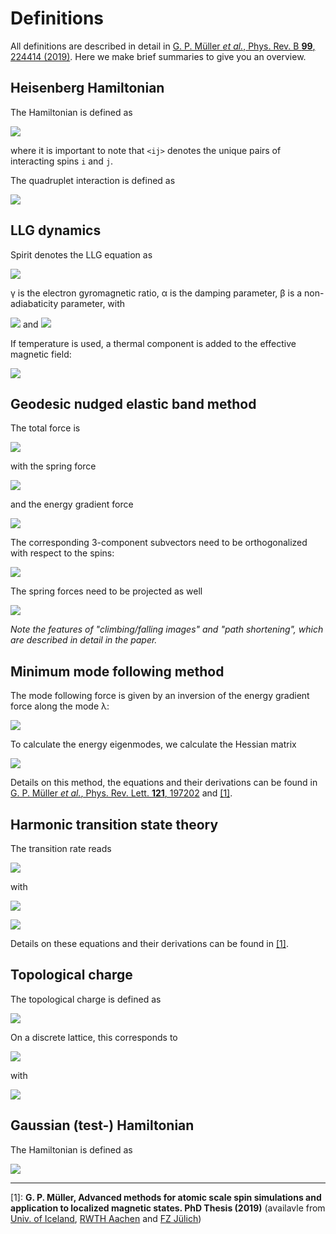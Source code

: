 Definitions
====================================================


All definitions are described in detail in [G. P. Müller *et al.*, Phys. Rev. B **99**, 224414 (2019)](https://journals.aps.org/prb/abstract/10.1103/PhysRevB.99.224414).
Here we make brief summaries to give you an overview.


Heisenberg Hamiltonian
----------------------------------------------------

The Hamiltonian is defined as

<!-- \begin{alignedat}{1}
\mathcal{H} =
    - \sum_i \mu_i \vec{B}\cdot\vec{n}_i
    - \sum_i \sum_j K_j (\hat{K}_j\cdot\vec{n}_i)^2
    - \sum\limits_{\braket{ij}}\, J_{ij} \vec{n}_i\cdot\vec{n}_j
    - \sum\limits_{\braket{ij}}\, \vec{D}_{ij} \cdot (\vec{n}_i\times\vec{n}_j)
    + \frac{1}{2}\frac{\mu_0}{4\pi} \sum_{\substack{i,j \\ i \neq j}} \mu_i \mu_j \frac{(\vec{n}_i \cdot \hat{r}_{ij}) (\vec{n}_j\cdot\hat{r}_{ij}) - \vec{n}_i \vec{n}_j}{{r_{ij}}^3}
\end{alignedat} -->
![](https://math.now.sh?from=%5Cmathcal%7BH%7D%20%3D%0A%20%20%20%20-%20%5Csum_i%20%5Cmu_i%20%5Cvec%7BB%7D%5Ccdot%5Cvec%7Bn%7D_i%0A%20%20%20%20-%20%5Csum_i%20%5Csum_j%20K_j%20%28%5Chat%7BK%7D_j%5Ccdot%5Cvec%7Bn%7D_i%29%5E2%0A%20%20%20%20-%20%5Csum%5Climits_%7B%5Cbraket%7B%5C%3B%20ij%7D%7D%5C%2C%20J_%7Bij%7D%20%5Cvec%7Bn%7D_i%5Ccdot%5Cvec%7Bn%7D_j%0A%20%20%20%20-%20%5Csum%5Climits_%7B%5Cbraket%7B%5C%3Bij%7D%7D%5C%2C%20%5Cvec%7BD%7D_%7Bij%7D%20%5Ccdot%20(%5Cvec%7Bn%7D_i%5Ctimes%5Cvec%7Bn%7D_j)%0A%20%20%20%20%2B%20%5Cfrac%7B1%7D%7B2%7D%5Cfrac%7B%5Cmu_0%7D%7B4%5Cpi%7D%20%5Csum_%7B%5Csubstack%7Bi%2Cj%20%5C%5C%20i%20%5Cneq%20j%7D%7D%20%5Cmu_i%20%5Cmu_j%20%5Cfrac%7B(%5Cvec%7Bn%7D_i%20%5Ccdot%20%5Chat%7Br%7D_%7Bij%7D)%20(%5Cvec%7Bn%7D_j%5Ccdot%5Chat%7Br%7D_%7Bij%7D)%20-%20%5Cvec%7Bn%7D_i%20%5Cvec%7Bn%7D_j%7D%7B%7Br_%7Bij%7D%7D%5E3%7D)

where it is important to note that `<ij>` denotes the unique pairs of interacting spins `i` and `j`.

The quadruplet interaction is defined as

![](https://math.now.sh?from=E_%5Cmathrm%7BQuad%7D%20%3D%20-%20%5Csum%5Climits_%7Bijkl%7D%5C%2C%20K_%7Bijkl%7D%20%5Cleft%28%5Cvec%7Bn%7D_i%5Ccdot%5Cvec%7Bn%7D_j%5Cright%29%5Cleft(%5Cvec%7Bn%7D_k%5Ccdot%5Cvec%7Bn%7D_l%5Cright))


LLG dynamics
--------------------------------------------------


Spirit denotes the LLG equation as

<!-- \begin{alignedat}{2}
\dfrac{\partial \vec{n}_i}{\partial t}
    =& - \dfrac{\gamma}{(1+\alpha^2)\mu_i} \vec{n}_i \times \vec{B}^\mathrm{eff}_i
    - \dfrac{\gamma \alpha}{(1+\alpha^2)\mu_i} \vec{n}_i \times (\vec{n}_i \times \vec{B}^\mathrm{eff}_i) \\
    &- \dfrac{\alpha-\beta}{(1+\alpha^2)} u \vec{n}_i \times (\hat{j}_e \cdot \nabla_{\vec{r}} )\vec{n}_i
    + \dfrac{1+\beta \alpha}{(1+\alpha^2)} u \vec{n}_i \times (\vec{n}_i \times (\hat{j}_e \cdot \nabla_{\vec{r}} )\vec{n}_i)
\end{alignedat} -->
![](https://math.now.sh?from=%5Cbegin%7Balignedat%7D%7B2%7D%0A%20%20%20%20%5Cdfrac%7B%5Cpartial%20%5Cvec%7Bn%7D_i%7D%7B%5Cpartial%20t%7D%0A%20%20%20%20%20%20%20%20%3D%26%20-%20%5Cdfrac%7B%5Cgamma%7D%7B%281%2B%5Calpha%5E2%29%5Cmu_i%7D%20%5Cvec%7Bn%7D_i%20%5Ctimes%20%5Cvec%7BB%7D%5E%5Cmathrm%7Beff%7D_i%20%0A%20%20%20%20%20%20%20%20-%20%5Cdfrac%7B%5Cgamma%20%5Calpha%7D%7B(1%2B%5Calpha%5E2)%5Cmu_i%7D%20%5Cvec%7Bn%7D_i%20%5Ctimes%20(%5Cvec%7Bn%7D_i%20%5Ctimes%20%5Cvec%7BB%7D%5E%5Cmathrm%7Beff%7D_i)%20%5C%5C%0A%20%20%20%20%20%20%20%20%26-%20%5Cdfrac%7B%5Calpha-%5Cbeta%7D%7B(1%2B%5Calpha%5E2)%7D%20u%20%5Cvec%7Bn%7D_i%20%5Ctimes%20(%5Chat%7Bj%7D_e%20%5Ccdot%20%5Cnabla_%7B%5Cvec%7Br%7D%7D%20)%5Cvec%7Bn%7D_i%0A%20%20%20%20%20%20%20%20%2B%20%5Cdfrac%7B1%2B%5Cbeta%20%5Calpha%7D%7B(1%2B%5Calpha%5E2)%7D%20u%20%5Cvec%7Bn%7D_i%20%5Ctimes%20(%5Chat%7Bn%7D_i%20%5Ctimes%20(%5Chat%7Bj%7D_e%20%5Ccdot%20%5Cnabla_%7B%5Cvec%7Br%7D%7D%20)%5Cvec%7Bn%7D_i)%0A%5Cend%7Balignedat%7D)


γ is the electron gyromagnetic ratio, α is the damping parameter, β is a non-adiabaticity parameter, with

<!-- \nabla_{\vec{r}} = \partial / \partial \vec{r} -->
![](https://math.now.sh?from=u%3Dj_e%20P%20g%20%5Cmu_%5Cmathrm%7BB%7D%2F%282eM_%5Cmathrm%7BS%7D%29)
and
![](https://math.now.sh?from=%5Cnabla_%7B%5Cvec%7Br%7D%7D%20%3D%20%5Cpartial%20%2F%20%5Cpartial%20%5Cvec%7Br%7D)


If temperature is used, a thermal component is added to the effective magnetic field:

<!-- \vec{B}^\mathrm{th}_i(t) = \sqrt{2D_i} \vec{\eta}_i(t) = \sqrt{2\alpha k_\mathrm{B}T \frac{\mu_i}{\gamma}} \vec{\eta}_i(t) -->
![](https://math.now.sh?from=%5Cvec%7BB%7D%5E%5Cmathrm%7Bth%7D_i%28t%29%20%3D%20%5Csqrt%7B2D_i%7D%20%5Cvec%7B%5Ceta%7D_i(t)%20%3D%20%5Csqrt%7B2%5Calpha%20k_%5Cmathrm%7BB%7DT%20%5Cfrac%7B%5Cmu_i%7D%7B%5Cgamma%7D%7D%20%5Cvec%7B%5Ceta%7D_i(t))


Geodesic nudged elastic band method
--------------------------------------------------


The total force is

<!-- F^\mathrm{tot}_\nu = F^\mathrm{S}_\nu + F^\mathrm{E}_\nu -->
![](https://math.now.sh?from=F%5E%5Cmathrm%7Btot%7D_%5Cnu%20%3D%20F%5E%5Cmathrm%7BS%7D_%5Cnu%20%2B%20F%5E%5Cmathrm%7BE%7D_%5Cnu)

with the spring force

<!-- F^\mathrm{S}_\nu = (l_{\nu-1,\nu}-l_{\nu,\nu+1})\ \tau_\nu -->
![](https://math.now.sh?from=F%5E%5Cmathrm%7BS%7D_%5Cnu%20%3D%20%28l_%7B%5Cnu-1%2C%5Cnu%7D-l_%7B%5Cnu%2C%5Cnu%2B1%7D%29%5C%20%5Ctau_%5Cnu)

and the energy gradient force

<!-- F^\mathrm{E}_\nu = -\nabla E_\nu + (\nabla E_\nu \cdot \tau_\nu)\tau_\nu -->
![](https://math.now.sh?from=F%5E%5Cmathrm%7BE%7D_%5Cnu%20%3D%20-%5Cnabla%20E_%5Cnu%20%2B%20%28%5Cnabla%20E_%5Cnu%20%5Ccdot%20%5Ctau_%5Cnu%29%5Ctau_%5Cnu)


The corresponding 3-component subvectors need to be orthogonalized with respect to the spins:

<!-- \vec{\tau}_{\nu,i} \to \vec{\tau}_{\nu,i} - (\vec{\tau}_{\nu,i}\cdot \vec{n}_{\nu,i})\vec{n}_{\nu,i} -->
![](https://math.now.sh?from=%5Cvec%7B%5Ctau%7D_%7B%5Cnu%2Ci%7D%20%5Cto%20%5Cvec%7B%5Ctau%7D_%7B%5Cnu%2Ci%7D%20-%20%28%5Cvec%7B%5Ctau%7D_%7B%5Cnu%2Ci%7D%5Ccdot%20%5Cvec%7Bn%7D_%7B%5Cnu%2Ci%7D%29%5Cvec%7Bn%7D_%7B%5Cnu%2Ci%7D)

The spring forces need to be projected as well

<!-- \vec{F}^\mathrm{E}_{\nu,i} \to \vec{F}^\mathrm{E}_{\nu,i}  - (\vec{F}^\mathrm{E}_{\nu,i} \cdot \vec{n}_{\nu,i}) \vec{n}_{\nu,i} -->
![](https://math.now.sh?from=%5Cvec%7BF%7D%5E%5Cmathrm%7BE%7D_%7B%5Cnu%2Ci%7D%20%5Cto%20%5Cvec%7BF%7D%5E%5Cmathrm%7BE%7D_%7B%5Cnu%2Ci%7D%20%20-%20%28%5Cvec%7BF%7D%5E%5Cmathrm%7BE%7D_%7B%5Cnu%2Ci%7D%20%5Ccdot%20%5Cvec%7Bn%7D_%7B%5Cnu%2Ci%7D%29%20%5Cvec%7Bn%7D_%7B%5Cnu%2Ci%7D)


*Note the features of "climbing/falling images" and "path shortening", which are described in detail in the paper.*


Minimum mode following method
--------------------------------------------------


The mode following force is given by an inversion of the energy gradient force along the mode λ:

<!-- F^\mathrm{eff} = F - 2 (F\cdot{\hat\lambda}) {\hat\lambda} -->
![](https://math.now.sh?from=F%5E%5Cmathrm%7Beff%7D%20%3D%20F%20-%202%20%28F%5Ccdot%7B%5Chat%5Clambda%7D%29%20%7B%5Chat%5Clambda%7D)

To calculate the energy eigenmodes, we calculate the Hessian matrix

<!-- H_{ij} = T_i^T \bar{H}_{ij} T_j - T_i^T I (\vec{n}_j\cdot\vec{\nabla}_j\bar{\mathcal{H}}) T_j -->
![](https://math.now.sh?from=H_%7Bij%7D%20%3D%20T_i%5ET%20%5Cbar%7BH%7D_%7Bij%7D%20T_j%20-%20T_i%5ET%20I%20%28%5Cvec%7Bn%7D_j%5Ccdot%5Cvec%7B%5Cnabla%7D_j%5Cbar%7B%5Cmathcal%7BH%7D%7D%29%20T_j)

Details on this method, the equations and their derivations can be found in [G. P. Müller *et al.*, Phys. Rev. Lett. **121**, 197202](https://journals.aps.org/prl/abstract/10.1103/PhysRevLett.121.197202) and [[1]](#Thesis).


Harmonic transition state theory
--------------------------------------------------


The transition rate reads

<!-- \Gamma^\mathrm{HTST} = \frac{v}{2\pi} \Omega_0 e^{-\Delta E/k_\mathrm{B}T} -->
![](https://math.now.sh?from=%5CGamma%5E%5Cmathrm%7BHTST%7D%20%3D%20%5Cfrac%7Bv%7D%7B2%5Cpi%7D%20%5COmega_0%20e%5E%7B-%5CDelta%20E%2Fk_%5Cmathrm%7BB%7DT%7D)

with

<!-- \Omega_0
    = \sqrt{\frac{\det^\prime H^\mathrm{M}}{\det^\prime H^\mathrm{S}}}
    = \sqrt{\frac{\sideset{}{'}\prod_i \lambda_i^\mathrm{M}}{\sideset{}{'}\prod_i \lambda_i^\mathrm{S}}} -->
![](https://math.now.sh?from=%5COmega_0%0A%20%20%20%20%3D%20%5Csqrt%7B%5Cfrac%7B%5Cdet%5E%5Cprime%20H%5E%5Cmathrm%7BM%7D%7D%7B%5Cdet%5E%5Cprime%20H%5E%5Cmathrm%7BS%7D%7D%7D%0A%20%20%20%20%3D%20%5Csqrt%7B%5Cfrac%7B%5Csideset%7B%7D%7B'%7D%5Cprod_i%20%5Clambda_i%5E%5Cmathrm%7BM%7D%7D%7B%5Csideset%7B%7D%7B'%7D%5Cprod_i%20%5Clambda_i%5E%5Cmathrm%7BS%7D%7D%7D)

<!-- v
    = \sqrt{ 2\pi k_\mathrm{B}T }^{N_0^\mathrm{M} - N_0^\mathrm{S}}
    \frac{V^\mathrm{S}}{V^\mathrm{M}}
    \sqrt{\sideset{}{'}\sum_i \frac{a_i^2}{\lambda_i^\mathrm{S}}} -->
![](https://math.now.sh?from=v%0A%20%20%20%20%3D%20%5Csqrt%7B%202%5Cpi%20k_%5Cmathrm%7BB%7DT%20%7D%5E%7BN_0%5E%5Cmathrm%7BM%7D%20-%20N_0%5E%5Cmathrm%7BS%7D%7D%0A%20%20%20%20%5Cfrac%7BV%5E%5Cmathrm%7BS%7D%7D%7BV%5E%5Cmathrm%7BM%7D%7D%0A%20%20%20%20%5Csqrt%7B%5Csideset%7B%7D%7B'%7D%5Csum_i%20%5Cfrac%7Ba_i%5E2%7D%7B%5Clambda_i%5E%5Cmathrm%7BS%7D%7D%7D)

Details on these equations and their derivations can be found in [[1]](#Thesis).


Topological charge
--------------------------------------------------


The topological charge is defined as

<!-- Q = \frac{1}{4\pi} \int_{\mathbb{R}^2} \vec{n} \cdot (\partial_x \vec{n} \times \partial_y \vec{n})\, \mathrm{d}\vec{r} -->
![](https://math.now.sh?from=Q%20%3D%20%5Cfrac%7B1%7D%7B4%5Cpi%7D%20%5Cint_%7B%5Cmathbb%7BR%7D%5E2%7D%20%5Cvec%7Bn%7D%20%5Ccdot%20%28%5Cpartial_x%20%5Cvec%7Bn%7D%20%5Ctimes%20%5Cpartial_y%20%5Cvec%7Bn%7D%29%5C%2C%20%5Cmathrm%7Bd%7D%5Cvec%7Br%7D)

On a discrete lattice, this corresponds to

<!-- Q= \frac{1}{4\pi}\sum_l A_l -->
![](https://math.now.sh?from=Q%3D%20%5Cfrac%7B1%7D%7B4%5Cpi%7D%5Csum_l%20A_l)

with

<!-- \cos\left(\frac{A_l}{2}\right)=\frac{1  + \vec{n}_i \cdot \vec{n}_j + \vec{n}_i \cdot \vec{n}_k + \vec{n}_j \cdot \vec{n}_k}
    {\sqrt{2\left(1+\vec{n}_i\vec{n}_j\right)\left(1+\vec{n}_j\vec{n}_k
    \right)\left(1+\vec{n}_k\vec{n}_i\right)}} -->
![](https://math.now.sh?from=%5Ccos%5Cleft%28%5Cfrac%7BA_l%7D%7B2%7D%5Cright%29%3D%5Cfrac%7B1%20%20%2B%20%5Cvec%7Bn%7D_i%20%5Ccdot%20%5Cvec%7Bn%7D_j%20%2B%20%5Cvec%7Bn%7D_i%20%5Ccdot%20%5Cvec%7Bn%7D_k%20%2B%20%5Cvec%7Bn%7D_j%20%5Ccdot%20%5Cvec%7Bn%7D_k%7D%0A%20%20%20%20%7B%5Csqrt%7B2%5Cleft(1%2B%5Cvec%7Bn%7D_i%5Cvec%7Bn%7D_j%5Cright)%5Cleft(1%2B%5Cvec%7Bn%7D_j%5Cvec%7Bn%7D_k%0A%20%20%20%20%5Cright)%5Cleft(1%2B%5Cvec%7Bn%7D_k%5Cvec%7Bn%7D_i%5Cright)%7D%7D)


Gaussian (test-) Hamiltonian
--------------------------------------------------


The Hamiltonian is defined as

<!-- \mathcal{H} = \sum\limits_i \mathcal{H}_i  = \sum\limits_i a_i \exp\left( -\frac{(1 - \vec{n}\cdot\vec{c}_i)^2}{2\sigma_i^2} \right) -->
![](https://math.now.sh?from=%5Cmathcal%7BH%7D%20%3D%20%5Csum%5Climits_i%20%5Cmathcal%7BH%7D_i%20%20%3D%20%5Csum%5Climits_i%20a_i%20%5Cexp%5Cleft%28%20-%5Cfrac%7B(1%20-%20%5Cvec%7Bn%7D%5Ccdot%5Cvec%7Bc%7D_i%29%5E2%7D%7B2%5Csigma_i%5E2%7D%20%5Cright))


--------------------------------------------------


[1]:<a name="Thesis"></a> **G. P. Müller, Advanced methods for atomic scale spin simulations and application to localized magnetic states. PhD Thesis (2019)** (availavle from [Univ. of Iceland](https://opinvisindi.is/handle/20.500.11815/1256), [RWTH Aachen](https://publications.rwth-aachen.de/record/767445) and [FZ Jülich](https://juser.fz-juelich.de/record/866248))
